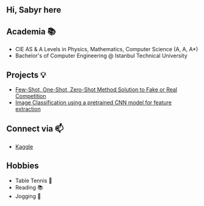 ## Hi, Sabyr here

## Academia 📚
- CIE AS & A Levels in Physics, Mathematics, Computer Science (A, A, A*)
- Bachelor's of Computer Engineering @ Istanbul Technical University

## Projects 💡
- [Few-Shot, One-Shot, Zero-Shot Method Solution to Fake or Real Competition](https://www.kaggle.com/code/sabyrbazarymbetov/gemma-3n-baseline-score-0-695)
- [Image Classification using a pretrained CNN model for feature extraction](https://www.kaggle.com/code/sabyrbazarymbetov/cleaner-than-dirty)

## Connect via 📫
- [Kaggle](https://www.kaggle.com/sabyrbazarymbetov)

## Hobbies
- Table Tennis 🏓
- Reading 📚
- Jogging 👟



<!--
**just-sabyr/just-sabyr** is a ✨ _special_ ✨ repository because its `README.md` (this file) appears on your GitHub profile.

Here are some ideas to get you started:

- 🔭 I’m currently working on ...
- 🌱 I’m currently learning ...
- 👯 I’m looking to collaborate on ...
- 🤔 I’m looking for help with ...
- 💬 Ask me about ...
- 📫 How to reach me: ...
- 😄 Pronouns: ...
- ⚡ Fun fact: ...
-->

